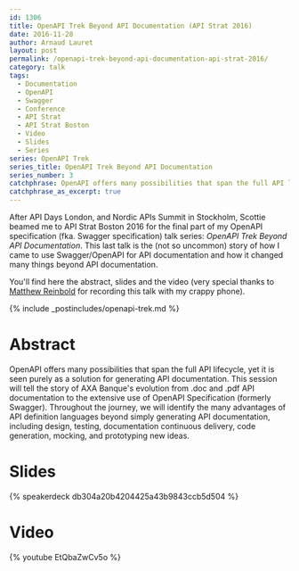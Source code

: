 ```yaml
---
id: 1306
title: OpenAPI Trek Beyond API Documentation (API Strat 2016)
date: 2016-11-28
author: Arnaud Lauret
layout: post
permalink: /openapi-trek-beyond-api-documentation-api-strat-2016/
category: talk
tags:
  - Documentation
  - OpenAPI
  - Swagger
  - Conference
  - API Strat
  - API Strat Boston
  - Video
  - Slides
  - Series
series: OpenAPI Trek
series_title: OpenAPI Trek Beyond API Documentation
series_number: 3
catchphrase: OpenAPI offers many possibilities that span the full API lifecycle, yet it is seen purely as a solution for generating API documentation. This session will tell the story of AXA Banque's evolution from .doc and .pdf API documentation to the extensive use of OpenAPI Specification (formerly Swagger). Throughout the journey, we will identify the many advantages of API definition languages beyond simply generating API documentation, including design, testing, documentation continuous delivery, code generation, mocking, and prototyping new ideas.
catchphrase_as_excerpt: true
---
```

After API Days London, and Nordic APIs Summit in Stockholm, Scottie beamed me to API Strat Boston 2016 for the final part of my OpenAPI specification (fka. Swagger specification) talk series: *OpenAPI Trek Beyond API Documentation*. This last talk is the (not so uncommon) story of how I came to use Swagger/OpenAPI for API documentation and how it changed many things beyond API documentation.

You'll find here the abstract, slides and the video (very special thanks to [Matthew Reinbold](https://twitter.com/libel_vox) for recording this talk with my crappy phone).

{% include _postincludes/openapi-trek.md %}

# Abstract

OpenAPI offers many possibilities that span the full API lifecycle, yet it is seen purely as a solution for generating API documentation. This session will tell the story of AXA Banque's evolution from .doc and .pdf API documentation to the extensive use of OpenAPI Specification (formerly Swagger). Throughout the journey, we will identify the many advantages of API definition languages beyond simply generating API documentation, including design, testing, documentation continuous delivery, code generation, mocking, and prototyping new ideas.

# Slides

{% speakerdeck db304a20b4204425a43b9843ccb5d504 %}

# Video

{% youtube EtQbaZwCv5o %}